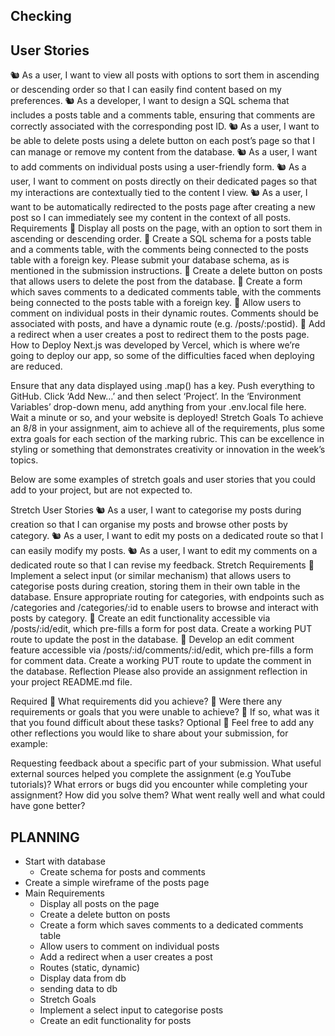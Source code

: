 ## Checking

## User Stories
🐿️ As a user, I want to view all posts with options to sort them in ascending or descending order so that I can easily find content based on my preferences.
🐿️ As a developer, I want to design a SQL schema that includes a posts table and a comments table, ensuring that comments are correctly associated with the corresponding post ID.
🐿️ As a user, I want to be able to delete posts using a delete button on each post’s page so that I can manage or remove my content from the database.
🐿️ As a user, I want to add comments on individual posts using a user-friendly form.
🐿️ As a user, I want to comment on posts directly on their dedicated pages so that my interactions are contextually tied to the content I view.
🐿️ As a user, I want to be automatically redirected to the posts page after creating a new post so I can immediately see my content in the context of all posts.
Requirements
🎯 Display all posts on the page, with an option to sort them in ascending or descending order.
🎯 Create a SQL schema for a posts table and a comments table, with the comments being connected to the posts table with a foreign key.
Please submit your database schema, as is mentioned in the submission instructions.
🎯 Create a delete button on posts that allows users to delete the post from the database.
🎯 Create a form which saves comments to a dedicated comments table, with the comments being connected to the posts table with a foreign key.
🎯 Allow users to comment on individual posts in their dynamic routes. Comments should be associated with posts, and have a dynamic route (e.g. /posts/:postid).
🎯 Add a redirect when a user creates a post to redirect them to the posts page.
How to Deploy
Next.js was developed by Vercel, which is where we’re going to deploy our app, so some of the difficulties faced when deploying are reduced.

Ensure that any data displayed using .map() has a key.
Push everything to GitHub.
Click ‘Add New…’ and then select ‘Project’.
In the ‘Environment Variables’ drop-down menu, add anything from your .env.local file here.
Wait a minute or so, and your website is deployed!
Stretch Goals
To achieve an 8/8 in your assignment, aim to achieve all of the requirements, plus some extra goals for each section of the marking rubric. This can be excellence in styling or something that demonstrates creativity or innovation in the week’s topics.

Below are some examples of stretch goals and user stories that you could add to your project, but are not expected to.

Stretch User Stories
🐿️ As a user, I want to categorise my posts during creation so that I can organise my posts and browse other posts by category.
🐿️ As a user, I want to edit my posts on a dedicated route so that I can easily modify my posts.
🐿️ As a user, I want to edit my comments on a dedicated route so that I can revise my feedback.
Stretch Requirements
🏹 Implement a select input (or similar mechanism) that allows users to categorise posts during creation, storing them in their own table in the database. Ensure appropriate routing for categories, with endpoints such as /categories and /categories/:id to enable users to browse and interact with posts by category.
🏹 Create an edit functionality accessible via /posts/:id/edit, which pre-fills a form for post data. Create a working PUT route to update the post in the database.
🏹 Develop an edit comment feature accessible via /posts/:id/comments/:id/edit, which pre-fills a form for comment data. Create a working PUT route to update the comment in the database.
Reflection
Please also provide an assignment reflection in your project README.md file.

Required
🎯 What requirements did you achieve?
🎯 Were there any requirements or goals that you were unable to achieve?
🎯 If so, what was it that you found difficult about these tasks?
Optional
🏹 Feel free to add any other reflections you would like to share about your submission, for example:

Requesting feedback about a specific part of your submission.
What useful external sources helped you complete the assignment (e.g YouTube tutorials)?
What errors or bugs did you encounter while completing your assignment? How did you solve them?
What went really well and what could have gone better?

## PLANNING
- Start with database
    - Create schema for posts and comments
- Create a simple wireframe of the posts page
- Main Requirements
    - Display all posts on the page
    - Create a delete button on posts
    - Create a form which saves comments to a dedicated comments table
    - Allow users to comment on individual posts
    - Add a redirect when a user creates a post
    - Routes (static, dynamic)
    - Display data from db
    - sending data to db
    - Stretch Goals
    - Implement a select input to categorise posts
    - Create an edit functionality for posts
